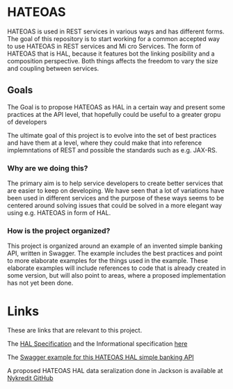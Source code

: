 # HATEOAS
HATEOAS is used in REST services in various ways and has different forms.
The goal of this repository is to start working for a common accepted way to use HATEOAS in REST services and Mi cro Services.
The form of HATEOAS that is HAL, because it features bot the linking posibility and a composition perspective. 
Both things affects the freedom to vary the size and coupling between services.

## Goals
The Goal is to propose HATEOAS as HAL in a certain way and present some practices at the API level,
that hopefully could be useful to a greater gropu of developers   

The ultimate goal of this project is to evolve into the set of best practices and have them at a level,
where they could make that into reference implemntations of REST and possible the standards such as e.g. JAX-RS.

### Why are we doing this? 
The primary aim is to help service developers to create better services that are easier to keep on developing.
We have seen that a lot of variations have been used in different services and the purpose of these ways seems
to be centered around solving issues that could be solved in a more elegant way using e.g. HATEOAS in form of HAL.

### How is the project organized?
This project is organized around an example of an invented simple banking API, written in Swagger. 
The example includes the best practices and point to more elaborate examples for the things used in the example.
These elaborate examples will include references to code that is already created in some version, but will also point to areas, 
where a proposed implementation has not yet been done. 

# Links
These are links that are relevant to this project.

The [HAL Specification](http://stateless.co/hal_specification.html) and the Informational specification [here](https://tools.ietf.org/html/draft-kelly-json-hal-08)

The [Swagger example for this HATEOAS HAL simple banking API](https://github.com/Nykredit/hateoas/Swagger/simple-banking-api-hateoas-hal-sample.yaml)

A proposed HATEOAS HAL data seralization done in Jackson is available at [Nykredit GitHub](https://github.com/Nykredit/jackson-dataformat-hal)


